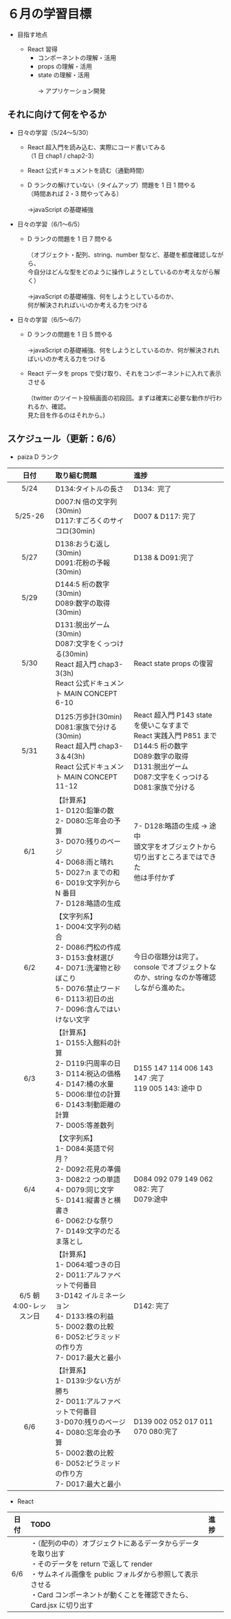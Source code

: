 # ６月の学習目標

- 目指す地点

  - React 習得
    - コンポーネントの理解・活用<br>
    - props の理解・活用<br>
    - state の理解・活用<br><br>
      → アプリケーション開発

## それに向けて何をやるか

- 日々の学習（5/24〜5/30）

  - React 超入門を読み込む、実際にコード書いてみる<br>
    （1 日 chap1 / chap2-3）

  - React 公式ドキュメントを読む（通勤時間）

  - D ランクの解けていない（タイムアップ）問題を 1 日 1 問やる<br>（時間あれば 2・3 問やってみる）<br><br>
    →javaScript の基礎補強

- 日々の学習（6/1〜6/5）

  - D ランクの問題を
    1 日 7 問やる
    <br><br>
    （オブジェクト・配列、string、number 型など、基礎を都度確認しながら、<br>
    今自分はどんな型をどのように操作しようとしているのか考えながら解く）
    <br>
    <br>
    →javaScript の基礎補強、何をしようとしているのか、<br>
    何が解決されればいいのか考える力をつける

- 日々の学習（6/5〜6/7）

  - D ランクの問題を
    1 日 5 問やる<br><br>
    →javaScript の基礎補強、何をしようとしているのか、何が解決されればいいのか考える力をつける

  - React
    データを props で受け取り、それをコンポーネントに入れて表示させる<br><br>
    （twitter のツイート投稿画面の初段回。まずは確実に必要な動作が行われるか、確認。<br>
    見た目を作るのはそれから。)

## スケジュール（更新：6/6）

- paiza D ランク

|          日付          | 取り組む問題                                                                                                                                                                                  | 進捗                                                                                                                                                                             |
| :--------------------: | :-------------------------------------------------------------------------------------------------------------------------------------------------------------------------------------------- | :------------------------------------------------------------------------------------------------------------------------------------------------------------------------------- |
|          5/24          | D134:タイトルの長さ                                                                                                                                                                           | D134:  完了                                                                                                                                                                      |
|        5/25-26         | D007:N 倍の文字列(30min)<br>D117:すごろくのサイコロ(30min)                                                                                                                                    | D007 & D117: 完了                                                                                                                                                                |
|          5/27          | D138:おうむ返し(30min)<br>D091:花粉の予報(30min)                                                                                                                                              | D138 & D091:完了                                                                                                                                                                 |
|          5/29          | D144:5 桁の数字(30min)<br>D089:数字の取得(30min)                                                                                                                                              |                                                                                                                                                                                  |
|          5/30          | D131:脱出ゲーム(30min)<br> D087:文字をくっつける(30min)<br>React 超入門 chap3-3(3h)<br>React 公式ドキュメント MAIN CONCEPT 6-10                                                               | React state props の復習                                                                                                                                                         |
|          5/31          | D125:万歩計(30min)<br> D081:家族で分ける(30min)<br>React 超入門 chap3-3＆4(3h)<br>React 公式ドキュメント MAIN CONCEPT 11-12                                                                   | React 超入門 P143 state を使いこなすまで<br>React 実践入門 P851 まで<br> D144:5 桁の数字<br> D089:数字の取得<br> D131:脱出ゲーム<br> D087:文字をくっつける<br> D081:家族で分ける |  |
|          6/1           | 【計算系】<br>1- D120:鉛筆の数<br>2- D080:忘年会の予算<br>3- D070:残りのページ<br>4- D068:雨と晴れ<br>5- D027:n までの和<br>6- D019:文字列から N 番目<br>7- D128:略語の生成                   | 7- D128:略語の生成 → 途中<br>頭文字をオブジェクトから切り出すところまではできた<br>他は手付かず                                                                                  |
|          6/2           | 【文字列系】<br>1- D004:文字列の結合<br>2- D086:門松の作成<br>3- D153:食材選び<br>4- D071:洗濯物と砂ぼこり<br>5- D076:禁止ワード<br>6- D113:初日の出<br>7- D096:含んではいけない文字          | <br> 今日の宿題分は完了。<br>console でオブジェクトなのか、string なのか等確認しながら進めた。                                                                                   |
|          6/3           | 【計算系】<br>1- D155:入館料の計算<br>2- D119:円周率の日<br>3- D114:税込の価格<br>4- D147:桶の水量<br>5- D006:単位の計算<br>6- D143:制動距離の計算<br>7- D005:等差数列                        | D155 147 114 006 143 147 :完了<br> 119 005 143: 途中 D                                                                                                                           |
|          6/4           | 【文字列系】<br>1- D084:英語で何月？<br>2- D092:花見の準備<br>3- D082:2 つの単語<br>4- D079:同じ文字<br>5- D141:縦書きと横書き<br>6- D062:ひな祭り<br>7- D149:文字のだるま落とし              | D084 092 079 149 062 082: 完了<br> D079:途中                                                                                                                                     |
| 6/5 朝 4:00-レッスン日 | 【計算系】<br>1- D064:嘘つきの日<br>2- D011:アルファベットで何番目<br>3-D142 イルミネーション<br>4- D133:株の利益<br>5- D002:数の比較<br>6- D052:ピラミッドの作り方<br>7- D017:最大と最小     | D142: 完了                                                                                                                                                                       |
|          6/6           | 【計算系】<br>1- D139:少ない方が勝ち<br>2- D011:アルファベットで何番目<br>3-D070:残りのページ<br>4- D080:忘年会の予算<br>5- D002:数の比較<br>6- D052:ピラミッドの作り方<br>7- D017:最大と最小 | D139 002 052 017 011 070 080:完了                                                                                                                                                |

- React

| 日付 | TODO                                                                                                                                                                                                                                    | 進捗 |
| :--: | :-------------------------------------------------------------------------------------------------------------------------------------------------------------------------------------------------------------------------------------- | :--- |
| 6/6  | ・（配列の中の）オブジェクトにあるデータからデータを取り出す<br>・そのデータを return で返して render<br>・サムネイル画像を public フォルダから参照して表示させる<br>・Card コンポーネントが動くことを確認できたら、Card.jsx に切り出す |      |
